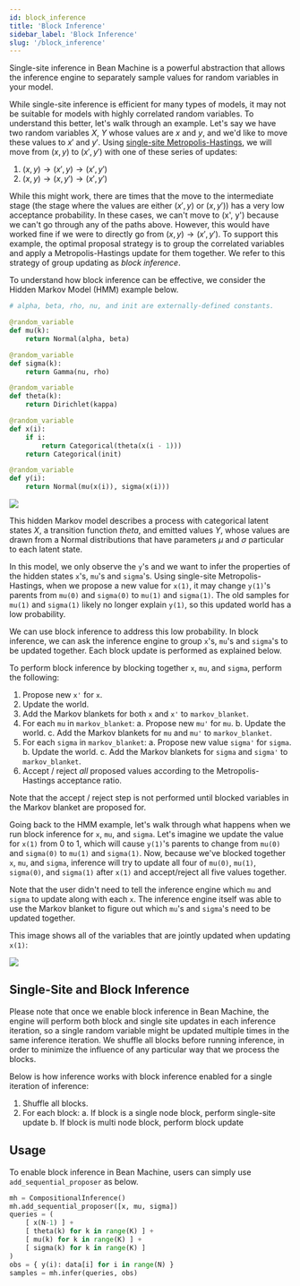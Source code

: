 ```yaml
---
id: block_inference
title: 'Block Inference'
sidebar_label: 'Block Inference'
slug: '/block_inference'
---
```


Single-site inference in Bean Machine is a powerful abstraction that allows the inference engine to separately sample values for random variables in your model.

While single-site inference is efficient for many types of models, it may not be suitable for models with highly correlated random variables. To understand this better, let's walk through an example. Let's say we have two random variables $X$, $Y$ whose values are $x$ and $y$, and we'd like to move these values to $x'$ and $y'$. Using [single-site Metropolis-Hastings](framework_topics/inference/ancestral_metropolis_hastings.md), we will move from $(x, y)$ to $(x', y')$ with one of these series of updates:

1. $(x, y) \to (x', y) \to (x', y')$
2. $(x, y) \to (x, y') \to (x', y')$

While this might work, there are times that the move to the intermediate stage (the stage where the values are either $(x', y)$ or $(x, y')$) has a very low acceptance probability. In these cases, we can't move to (x', y') because we can't go through any of the paths above. However, this would have worked fine if we were to directly go from $(x, y) \to (x', y')$. To support this example, the optimal proposal strategy is to group the correlated variables and apply a Metropolis-Hastings update for them together. We refer to this strategy of group updating as _block inference_.

To understand how block inference can be effective, we consider the Hidden Markov Model (HMM) example below.

```py
# alpha, beta, rho, nu, and init are externally-defined constants.

@random_variable
def mu(k):
    return Normal(alpha, beta)

@random_variable
def sigma(k):
    return Gamma(nu, rho)

@random_variable
def theta(k):
    return Dirichlet(kappa)

@random_variable
def x(i):
    if i:
        return Categorical(theta(x(i - 1)))
    return Categorical(init)

@random_variable
def y(i):
    return Normal(mu(x(i)), sigma(x(i)))
```

<!-- ![HMM diagram](../../../website/static/img/block_inference_hmm.png) -->
![](/img/block_inference_hmm.png)

This hidden Markov model describes a process with categorical latent states $X$, a transition function $theta$, and emitted values $Y$, whose values are drawn from a Normal distributions that have parameters $\mu$ and $\sigma$ particular to each latent state.

In this model, we only observe the `y`'s and we want to infer the properties of the hidden states `x`'s, `mu`'s and `sigma`'s. Using single-site Metropolis-Hastings, when we propose a new value for `x(1)`, it may change `y(1)`'s parents from `mu(0)` and `sigma(0)` to `mu(1)` and `sigma(1)`. The old samples for `mu(1)` and `sigma(1)` likely no longer explain `y(1)`, so this updated world has a low probability.

We can use block inference to address this low probability. In block inference, we can ask the inference engine to group `x`'s, `mu`'s and `sigma`'s to be updated together. Each block update is performed as explained below.

To perform block inference by blocking together `x`, `mu`, and `sigma`, perform the following:
  1. Propose new `x'` for `x`.
  2. Update the world.
  3. Add the Markov blankets for both `x` and `x'` to `markov_blanket`.
  4. For each `mu` in `markov_blanket`:
    a. Propose new `mu'` for `mu`.
    b. Update the world.
    c. Add the Markov blankets for `mu` and `mu'` to `markov_blanket`.
  5. For each `sigma` in `markov_blanket`:
    a. Propose new value `sigma'` for `sigma`.
    b. Update the world.
    c. Add the Markov blankets for `sigma` and `sigma'` to `markov_blanket`.
  6. Accept / reject _all_ proposed values according to the Metropolis-Hastings acceptance ratio.

Note that the accept / reject step is not performed until blocked variables in the Markov blanket are proposed for.

Going back to the HMM example, let's walk through what happens when we run block inference for `x`, `mu`, and `sigma`. Let's imagine we update the value for `x(1)` from 0 to 1, which will cause `y(1)`'s parents to change from `mu(0)` and `sigma(0)` to `mu(1)` and `sigma(1)`. Now, because we've blocked together `x`, `mu`, and `sigma`, inference will try to update all four of `mu(0)`, `mu(1)`, `sigma(0)`, and `sigma(1)` after `x(1)` and accept/reject all five values together.

Note that the user didn't need to tell the inference engine which `mu` and `sigma` to update along with each `x`. The inference engine itself was able to use the Markov blanket to figure out which `mu`'s and `sigma`'s need to be updated together.

This image shows all of the variables that are jointly updated when updating `x(1)`:

<!-- ![HMM diagram](../../../website/static/img/block_inference_hmm_update.png) -->
![](/img/block_inference_hmm_update.png)

## Single-Site and Block Inference

Please note that once we enable block inference in Bean Machine, the engine will perform both block and single site updates in each inference iteration, so a single random variable might be updated multiple times in the same inference iteration. We shuffle all blocks before running inference, in order to minimize the influence of any particular way that we process the blocks.

Below is how inference works with block inference enabled for a single iteration of inference:

1. Shuffle all blocks.
2. For each block:
    a. If block is a single node block, perform single-site update
    b. If block is multi node block, perform block update

## Usage

To enable block inference in Bean Machine, users can simply use `add_sequential_proposer` as below.

```py
mh = CompositionalInference()
mh.add_sequential_proposer([x, mu, sigma])
queries = (
    [ x(N-1) ] +
    [ theta(k) for k in range(K) ] +
    [ mu(k) for k in range(K) ] +
    [ sigma(k) for k in range(K) ]
)
obs = { y(i): data[i] for i in range(N) }
samples = mh.infer(queries, obs)
```
